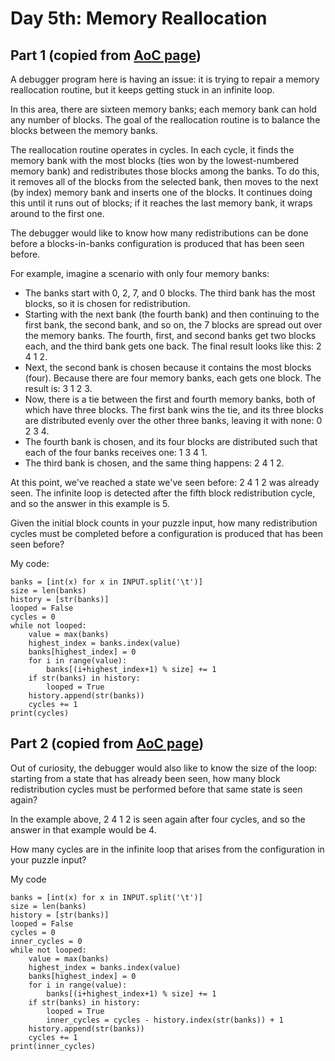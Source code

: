 # Day 5th: Memory Reallocation

Part 1 (copied from [AoC page](http://adventofcode.com/2017/day/6))
------
A debugger program here is having an issue: it is trying to repair a memory reallocation routine, but it keeps getting stuck in an infinite loop.

In this area, there are sixteen memory banks; each memory bank can hold any number of blocks. The goal of the reallocation routine is to balance the blocks between the memory banks.

The reallocation routine operates in cycles. In each cycle, it finds the memory bank with the most blocks (ties won by the lowest-numbered memory bank) and redistributes those blocks among the banks. To do this, it removes all of the blocks from the selected bank, then moves to the next (by index) memory bank and inserts one of the blocks. It continues doing this until it runs out of blocks; if it reaches the last memory bank, it wraps around to the first one.

The debugger would like to know how many redistributions can be done before a blocks-in-banks configuration is produced that has been seen before.

For example, imagine a scenario with only four memory banks:

- The banks start with 0, 2, 7, and 0 blocks. The third bank has the most blocks, so it is chosen for redistribution.
- Starting with the next bank (the fourth bank) and then continuing to the first bank, the second bank, and so on, the 7 blocks are spread out over the memory banks. The fourth, first, and second banks get two blocks each, and the third bank gets one back. The final result looks like this: 2 4 1 2.
- Next, the second bank is chosen because it contains the most blocks (four). Because there are four memory banks, each gets one block. The result is: 3 1 2 3.
- Now, there is a tie between the first and fourth memory banks, both of which have three blocks. The first bank wins the tie, and its three blocks are distributed evenly over the other three banks, leaving it with none: 0 2 3 4.
- The fourth bank is chosen, and its four blocks are distributed such that each of the four banks receives one: 1 3 4 1.
- The third bank is chosen, and the same thing happens: 2 4 1 2.

At this point, we've reached a state we've seen before: 2 4 1 2 was already seen. The infinite loop is detected after the fifth block redistribution cycle, and so the answer in this example is 5.

Given the initial block counts in your puzzle input, how many redistribution cycles must be completed before a configuration is produced that has been seen before?

My code:

    banks = [int(x) for x in INPUT.split('\t')]
    size = len(banks)
    history = [str(banks)]
    looped = False
    cycles = 0
    while not looped:
        value = max(banks)
        highest_index = banks.index(value)
        banks[highest_index] = 0
        for i in range(value):
            banks[(i+highest_index+1) % size] += 1
        if str(banks) in history:
            looped = True
        history.append(str(banks))
        cycles += 1
    print(cycles)

Part 2 (copied from [AoC page](http://adventofcode.com/2017/day/6))
------
Out of curiosity, the debugger would also like to know the size of the loop: starting from a state that has already been seen, how many block redistribution cycles must be performed before that same state is seen again?

In the example above, 2 4 1 2 is seen again after four cycles, and so the answer in that example would be 4.

How many cycles are in the infinite loop that arises from the configuration in your puzzle input?

My code

    banks = [int(x) for x in INPUT.split('\t')]
    size = len(banks)
    history = [str(banks)]
    looped = False
    cycles = 0
    inner_cycles = 0
    while not looped:
        value = max(banks)
        highest_index = banks.index(value)
        banks[highest_index] = 0
        for i in range(value):
            banks[(i+highest_index+1) % size] += 1
        if str(banks) in history:
            looped = True
            inner_cycles = cycles - history.index(str(banks)) + 1
        history.append(str(banks))
        cycles += 1
    print(inner_cycles)
